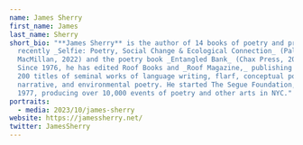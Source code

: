 ```yaml
---
name: James Sherry
first_name: James
last_name: Sherry
short_bio: "**James Sherry** is the author of 14 books of poetry and prose, most
  recently _Selfie: Poetry, Social Change & Ecological Connection_ (Palgrave
  MacMillan, 2022) and the poetry book _Entangled Bank_ (Chax Press, 2016).
  Since 1976, he has edited Roof Books and _Roof Magazine,_ publishing nearly
  200 titles of seminal works of language writing, flarf, conceptual poetry, new
  narrative, and environmental poetry. He started The Segue Foundation, Inc. in
  1977, producing over 10,000 events of poetry and other arts in NYC."
portraits:
  - media: 2023/10/james-sherry
website: https://jamessherry.net/
twitter: JamesSherry
---
```

